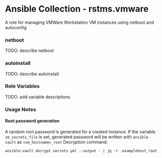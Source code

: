 # Ansible Collection - rstms.vmware

A role for managing VMWare Workstation VM instances using netboot and autoconfig

### netboot
TODO: describe netboot

### autoinstall
TODO: describe autoinstall

### Role Variables
TODO: add variable descriptions

### Usage Notes

#### Root password generation
A random root password is generated for a created instance.
If the variable `vm_secrets_file` is set, generated password will be written with `ansible-vault` as `<vm_hostname>_root`
Decryption command:
```
ansible-vault decrypt secrets.yml --output - | jq -r .examplehost_root
```
